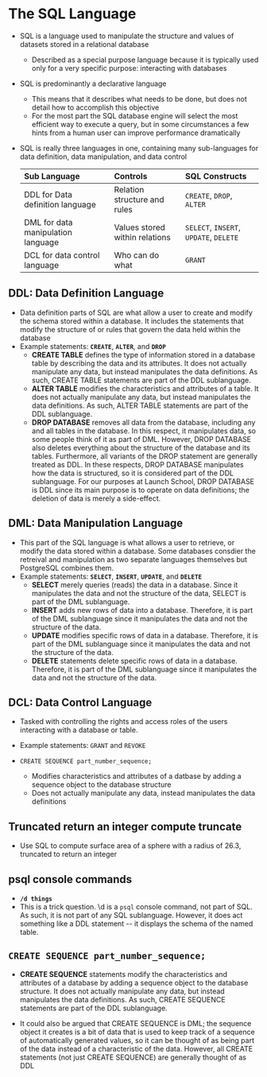 # The SQL Language
- SQL is a language used to manipulate the structure and values of datasets stored in a relational database
  - Described as a special purpose language because it is typically used only for a very specific purpose: interacting with databases
- SQL is predominantly a declarative language
  - This means that it describes what needs to be done, but does not detail how to accomplish this objective
  - For the most part the SQL database engine will select the most efficient way to execute a query, but in some circumstances a few hints from a human user can improve performance dramatically
- SQL is really three languages in one, containing many sub-languages for data definition, data manipulation, and data control

  | Sub Language | Controls | SQL Constructs |
  |:-------------|:---------|:---------------|
  |DDL for Data definition language| Relation structure and rules | `CREATE`, `DROP`, `ALTER`|
  |DML for data manipulation language| Values stored within relations|`SELECT`, `INSERT`, `UPDATE`, `DELETE`|
  |DCL for data control language| Who can do what| `GRANT`|

## DDL: Data Definition Language
- Data definition parts of SQL are what allow a user to create and modify the schema stored within a database.  It includes the statements that modify the structure of or rules that govern the data held within the database
- Example statements: **`CREATE`**, **`ALTER`**, and **`DROP`**
  - **CREATE TABLE** defines the type of information stored in a database table by describing the data and its attributes. It does not actually manipulate any data, but instead manipulates the data definitions. As such, CREATE TABLE statements are part of the DDL sublanguage.
  - **ALTER TABLE** modifies the characteristics and attributes of a table. It does not actually manipulate any data, but instead manipulates the data definitions. As such, ALTER TABLE statements are part of the DDL sublanguage.
  - **DROP DATABASE** removes all data from the database, including any and all tables in the database. In this respect, it manipulates data, so some people think of it as part of DML. However, DROP DATABASE also deletes everything about the structure of the database and its tables. Furthermore, all variants of the DROP statement are generally treated as DDL. In these respects, DROP DATABASE manipulates how the data is structured, so it is considered part of the DDL sublanguage. For our purposes at Launch School, DROP DATABASE is DDL since its main purpose is to operate on data definitions; the deletion of data is merely a side-effect.


## DML: Data Manipulation Language
- This part of the SQL language is what allows a user to retrieve, or modify the data stored within a database.  Some databases consdier the retreival and manipulation as two separate languages themselves but PostgreSQL combines them.
- Example statements: **`SELECT`**, **`INSERT`**, **`UPDATE`**, and **`DELETE`**
  - **SELECT** merely queries (reads) the data in a database. Since it manipulates the data and not the structure of the data, SELECT is part of the DML sublanguage.
  - **INSERT** adds new rows of data into a database. Therefore, it is part of the DML sublanguage since it manipulates the data and not the structure of the data.
  - **UPDATE** modifies specific rows of data in a database. Therefore, it is part of the DML sublanguage since it manipulates the data and not the structure of the data.
  - **DELETE** statements delete specific rows of data in a database. Therefore, it is part of the DML sublanguage since it manipulates the data and not the structure of the data.

## DCL: Data Control Language
- Tasked with controlling the rights and access roles of the users interacting with a database or table. 
- Example statements: `GRANT` and `REVOKE`

- `CREATE SEQUENCE part_number_sequence;`
  - Modifies characteristics and attributes of a datbase by adding a sequence object to the database structure
  - Does not actually manipulate any data, instead manipulates the data definitions

## Truncated return an integer compute truncate
- Use SQL to compute surface area of a sphere with a radius of 26.3, truncated to return an integer


## psql console commands
- **`/d things`**
- This is a trick question. \d is a `psql` console command, not part of SQL. As such, it is not part of any SQL sublanguage. However, it does act something like a DDL statement -- it displays the schema of the named table.

## `CREATE SEQUENCE part_number_sequence;`
- **CREATE SEQUENCE** statements modify the characteristics and attributes of a database by adding a sequence object to the database structure. It does not actually manipulate any data, but instead manipulates the data definitions. As such, CREATE SEQUENCE statements are part of the DDL sublanguage.

- It could also be argued that CREATE SEQUENCE is DML; the sequence object it creates is a bit of data that is used to keep track of a sequence of automatically generated values, so it can be thought of as being part of the data instead of a characteristic of the data. However, all CREATE statements (not just CREATE SEQUENCE) are generally thought of as DDL